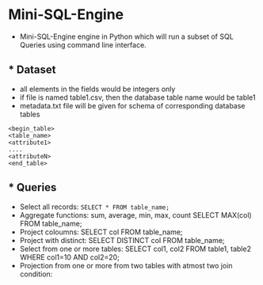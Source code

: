 # Mini-SQL-Engine
- Mini-SQL-Engine engine in Python which will run a subset of SQL Queries using command line interface.

 ## * Dataset
- all elements in the fields would be integers only
- if file is named table1.csv, then the database table name would be table1
- metadata.txt file will be given for schema of corresponding database tables
```
<begin_table>
<table_name>
<attribute1>
....
<attributeN>
<end_table>
```
## * Queries
   -   Select all records: `SELECT * FROM table_name;` 
   -   Aggregate functions: sum, average, min, max, count SELECT MAX(col) FROM table_name;
   -   Project coloumns: SELECT col FROM table_name;
   -   Project with distinct: SELECT DISTINCT col FROM table_name;
   -   Select from one or more tables: SELECT col1, col2 FROM table1, table2 WHERE col1=10 AND col2=20;
   -   Projection from one or more from two tables with atmost two join condition:
